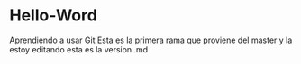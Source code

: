 # Hello-Word
Aprendiendo a usar Git
Esta es la primera rama que proviene del master y la estoy editando
esta es la version .md
